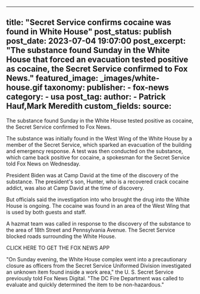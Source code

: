 
---
title: "Secret Service confirms cocaine was found in White House" 
post_status: publish
post_date: 2023-07-04 19:07:00 
post_excerpt: "The substance found Sunday in the White House that forced an evacuation tested positive as cocaine, the Secret Service confirmed to Fox News."
featured_image: _images/white-house.gif 
taxonomy:
    publisher:
        - fox-news
    category:
        - usa 
    post_tag:
    author:
        - Patrick Hauf,Mark Meredith
custom_fields:
    source: 
---
The substance found Sunday in the White House tested positive as cocaine, the Secret Service confirmed to Fox News.

The substance was initially found in the West Wing of the White House by a member of the Secret Service, which sparked an evacuation of the building and emergency response. A test was then conducted on the substance, which came back positive for cocaine, a spokesman for the Secret Service told Fox News on Wednesday.

President Biden was at Camp David at the time of the discovery of the substance. The president&#39;s son, Hunter, who is a recovered crack cocaine addict, was also at Camp David at the time of discovery.

But officials said the investigation into who brought the drug into the White House is ongoing. The cocaine was found in an area of the West Wing that is used by both guests and staff.

A hazmat team was called in response to the discovery of the substance to the area of 18th Street and Pennsylvania Avenue. The Secret Service blocked roads surrounding the White House.

CLICK HERE TO GET THE FOX NEWS APP

&quot;On Sunday evening, the White House complex went into a precautionary closure as officers from the Secret Service Uniformed Division investigated an unknown item found inside a work area,&quot; the U. S. Secret Service previously told Fox News Digital. &quot;The DC Fire Department was called to evaluate and quickly determined the item to be non-hazardous.&quot; 